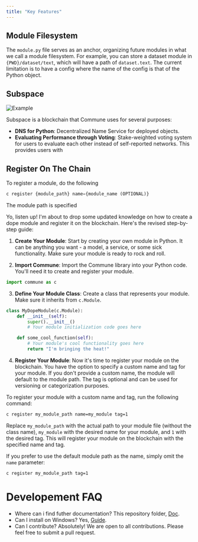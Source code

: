 ```yaml
---
title: "Key Features"
---
```



## Module Filesystem

The `module.py` file serves as an anchor, organizing future modules in what we call a module filesystem. For example, you can store a dataset module in `{PWD}/dataset/text`, which will have a path of `dataset.text`. The current limitation is to have a config where the name of the config is that of the Python object.

## Subspace

![Example](https://drive.google.com/uc?export=view&id=1ZqCK-rBKF2p8KFr5DvuFcJaPXdMcISlT)

Subspace is a blockchain that Commune uses for several purposes:

- **DNS for Python**: Decentralized Name Service for deployed objects.
- **Evaluating Performance through Voting**: Stake-weighted voting system for users to evaluate each other instead of self-reported networks. This provides users with

## Register On The Chain

To register a module, do the following

```python
c register {module_path} name={module_name (OPTIONAL)}
```

The module path is specified

Yo, listen up! I'm about to drop some updated knowledge on how to create a dope module and register it on the blockchain. Here's the revised step-by-step guide:

1. **Create Your Module**: Start by creating your own module in Python. It can be anything you want - a model, a service, or some sick functionality. Make sure your module is ready to rock and roll.

2. **Import Commune**: Import the Commune library into your Python code. You'll need it to create and register your module.

```python
import commune as c
```

3. **Define Your Module Class**: Create a class that represents your module. Make sure it inherits from `c.Module`.

```python
class MyDopeModule(c.Module):
    def __init__(self):
        super().__init__()
        # Your module initialization code goes here

    def some_cool_function(self):
        # Your module's cool functionality goes here
        return "I'm bringing the heat!"
```

4. **Register Your Module**: Now it's time to register your module on the blockchain. You have the option to specify a custom name and tag for your module. If you don't provide a custom name, the module will default to the module path. The tag is optional and can be used for versioning or categorization purposes.

To register your module with a custom name and tag, run the following command:

```bash
c register my_module_path name=my_module tag=1
```

Replace `my_module_path` with the actual path to your module file (without the class name), `my_module` with the desired name for your module, and `1` with the desired tag. This will register your module on the blockchain with the specified name and tag.

If you prefer to use the default module path as the name, simply omit the `name` parameter:

```bash
c register my_module_path tag=1
```

# Developement FAQ

- Where can i find futher documentation? This repository folder, [Doc](https://github.com/commune-ai/commune/tree/main/docs).
- Can I install on Windows? Yes, [Guide](https://github.com/OmnipotentLabs/communeaisetup).
- Can I contribute? Absolutely! We are open to all contributions. Please feel free to submit a pull request.
